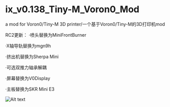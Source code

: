 # ix_v0.138_Tiny-M_Voron0_Mod
a mod for Voron0/Tiny-M 3D printer/一个基于Voron0/Tiny-M的3D打印机mod

RC2更新：
·喷头替换为MiniFrontBurner

·X轴导轨替换为mgn9h

·挤出机替换为Sherpa Mini

·可选双推力轴承解耦

·屏幕替换为V0Display

·主板替换为SKR Mini E3

![Alt text](https://github.com/ix-prism/ix_v0.138_Tiny-M_Voron0_Mod/blob/main/Picture/rc2.jpg)
